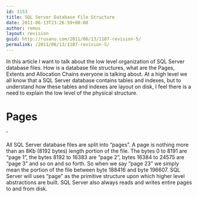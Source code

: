 ```yaml
---
id: 1153
title: SQL Server Database File Structure
date: 2011-06-13T23:26:59+00:00
author: remus
layout: revision
guid: http://rusanu.com/2011/06/13/1107-revision-5/
permalink: /2011/06/13/1107-revision-5/
---
```

In this article I want to talk about the low level organization of SQL Server database files. How is a database file structures, what are the Pages, Extents and Allocation Chains everyone is talking about. At a high level we all know that a SQL Server database contains tables and indexes, but to understand how these tables and indexes are layout on disk, I feel there is a need to explain the low level of the physical structure.

# Pages

&#8216;

All SQL Server database files are split into &#8220;pages&#8221;. A page is nothing more than an 8Kb (8192 bytes) length portion of the file. The bytes 0 to 8191 are &#8220;page 1&#8221;, the bytes 8192 to 16383 are &#8220;page 2&#8221;, bytes 16384 to 24575 are &#8220;page 3&#8221; and so on and so forth. So when we say &#8220;page 23&#8221; we simply mean the portion of the file between byte 188416 and byte 196607. SQL Server will uses &#8220;page&#8221; as the primitive structure upon which higher level abstractions are built. SQL Server also always reads and writes entire pages to and from disk.